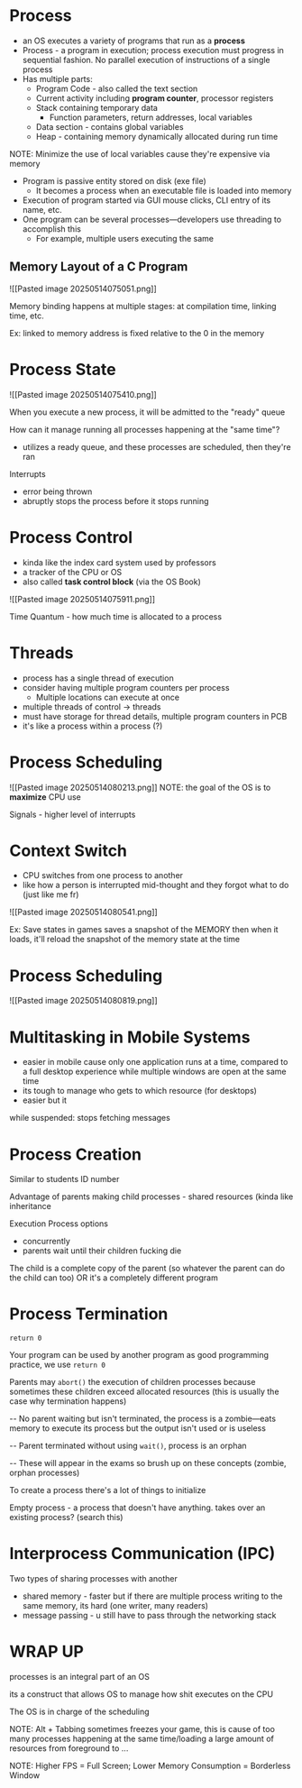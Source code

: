 # Process 
- an OS executes a variety of programs that run as a **process**
- Process - a program in execution; process execution must progress in sequential fashion. No parallel execution of instructions of a single process
- Has multiple parts:
	- Program Code - also called the text section
	- Current activity including **program counter**, processor registers
	- Stack containing temporary data
		- Function parameters, return addresses, local variables
	- Data section - contains global variables
	- Heap - containing memory dynamically allocated during run time

NOTE: Minimize the use of local variables cause they're expensive via memory

- Program is passive entity stored on disk (exe file)
	- It becomes a process when an executable file is loaded into memory
- Execution of program started via GUI mouse clicks, CLI entry of its name, etc.
- One program can be several processes—developers use threading to accomplish this
	- For example, multiple users executing the same 

## Memory Layout of a C Program
![[Pasted image 20250514075051.png]]

Memory binding happens at multiple stages: at compilation time, linking time, etc.

Ex: linked to memory address is fixed relative to the 0 in the memory

# Process State
![[Pasted image 20250514075410.png]]

When you execute a new process, it will be admitted to the "ready" queue

How can it manage running all processes happening at the "same time"?
- utilizes a ready queue, and these processes are scheduled, then they're ran

Interrupts
- error being thrown
- abruptly stops the process before it stops running

# Process Control 
- kinda like the index card system used by professors
- a tracker of the CPU or OS
- also called **task control block** (via the OS Book)

![[Pasted image 20250514075911.png]]

Time Quantum - how much time is allocated to a process

# Threads
- process has a single thread of execution
- consider having multiple program counters per process
	- Multiple locations can execute at once
- multiple threads of control -> threads
- must have storage for thread details, multiple program counters in PCB
- it's like a process within a process (?)

# Process Scheduling
![[Pasted image 20250514080213.png]]
NOTE: the goal of the OS is to **maximize** CPU use

Signals - higher level of interrupts

# Context Switch
- CPU switches from one process to another
- like how a person is interrupted mid-thought and they forgot what to do (just like me fr)

![[Pasted image 20250514080541.png]]

Ex: Save states in games saves a snapshot of the MEMORY then when it loads, it'll reload the snapshot of the memory state at the time

# Process Scheduling
![[Pasted image 20250514080819.png]]

# Multitasking in Mobile Systems
- easier in mobile cause only one application runs at a time, compared to a full desktop experience while multiple windows are open at the same time
- its tough to manage who gets to which resource (for desktops)
- easier but it

while suspended:
	stops fetching messages

# Process Creation

Similar to students ID number

Advantage of parents making child processes - shared resources (kinda like inheritance

Execution Process options 
- concurrently
- parents wait until their children fucking die

The child is a complete copy of the parent (so whatever the parent can do the child can too) OR it's a completely different program

# Process Termination

`return 0` 

Your program can be used by another program as good programming practice, we use `return 0`

Parents may `abort()` the execution of children processes because sometimes these children exceed allocated resources (this is usually the case why termination happens)

-- No parent waiting but isn't terminated, the process is a zombie—eats memory to execute its process but the output isn't used or is useless

-- Parent terminated without using `wait()`, process is an orphan

-- These will appear in the exams so brush up on these concepts (zombie, orphan processes)

To create a process there's a lot of things to initialize

Empty process - a process that doesn't have anything. takes over an existing process? (search this)

# Interprocess Communication (IPC)

Two types of sharing processes with another
- shared memory - faster but if there are multiple process writing to the same memory, its hard (one writer, many readers)
- message passing - u still have to pass through the networking stack

# WRAP UP
processes is an integral part of an OS

its a construct that allows OS to manage how shit executes on the CPU

The OS is in charge of the scheduling

NOTE: Alt + Tabbing sometimes freezes your game, this is cause of too many processes happening at the same time/loading a large amount of resources from foreground to ...

NOTE: Higher FPS = Full Screen; Lower Memory Consumption = Borderless Window















